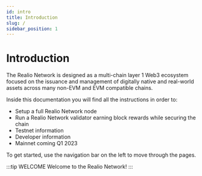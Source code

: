 ```yaml
---
id: intro
title: Introduction
slug: /
sidebar_position: 1
---
```

# Introduction

The Realio Network is designed as a multi-chain layer 1 Web3 ecosystem focused on the issuance and management of digitally native and real-world assets across many non-EVM and EVM compatible chains.

Inside this documentation you will find all the instructions in order to:

- Setup a full Realio Network node 
- Run a Realio Network validator earning block rewards while securing the chain
- Testnet information
- Developer information
- Mainnet coming Q1 2023


To get started, use the navigation bar on the left to move through the pages.

:::tip WELCOME
Welcome to the Realio Network!
:::
